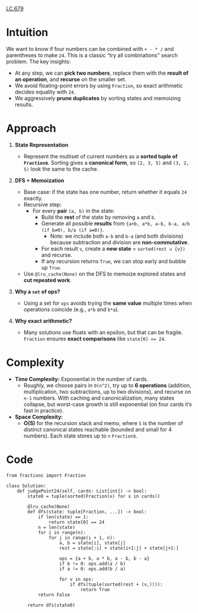 [LC.679](https://leetcode.com/problems/24-game/description/)

# Intuition
We want to know if four numbers can be combined with `+ - * /` and parentheses to make `24`. This is a classic “try all combinations” search problem. The key insights:
- At any step, we can **pick two numbers**, replace them with the **result of an operation**, and **recurse** on the smaller set.
- We avoid floating-point errors by using `Fraction`, so exact arithmetic decides equality with `24`.
- We aggressively **prune duplicates** by sorting states and memoizing results.

# Approach
1. **State Representation**
   - Represent the multiset of current numbers as a **sorted tuple of `Fraction`s**. Sorting gives a **canonical form**, so `(2, 3, 5)` and `(3, 2, 5)` look the same to the cache.

2. **DFS + Memoization**
   - Base case: if the state has one number, return whether it equals `24` exactly.
   - Recursive step:
     - For every **pair** `(a, b)` in the state:
       - Build the **rest** of the state by removing `a` and `b`.
       - Generate all possible **results** from `{a+b, a*b, a-b, b-a, a/b (if b≠0), b/a (if a≠0)}`.
         - Note: we include both `a-b` and `b-a` (and both divisions) because subtraction and division are **non-commutative**.
       - For each result `v`, create a **new state** = `sorted(rest ∪ {v})` and recurse.
       - If any recursion returns `True`, we can stop early and bubble up `True`.
   - Use `@lru_cache(None)` on the DFS to memoize explored states and **cut repeated work**.

3. **Why a `set` of ops?**
   - Using a set for `ops` avoids trying the **same value** multiple times when operations coincide (e.g., `a*b` and `b*a`).

4. **Why exact arithmetic?**
   - Many solutions use floats with an epsilon, but that can be fragile. `Fraction` ensures **exact comparisons** like `state[0] == 24`.

# Complexity
- **Time Complexity:** Exponential in the number of cards.
  - Roughly, we choose pairs in `O(n^2)`, try up to **6 operations** (addition, multiplication, two subtractions, up to two divisions), and recurse on `n-1` numbers. With caching and canonicalization, many states collapse, but worst-case growth is still exponential (on four cards it’s fast in practice).
- **Space Complexity:** 
  - **O(S)** for the recursion stack and memo, where `S` is the number of distinct canonical states reachable (bounded and small for 4 numbers). Each state stores up to `n` `Fraction`s.


# Code
```python3 []
from fractions import Fraction

class Solution:
    def judgePoint24(self, cards: List[int]) -> bool:
        state0 = tuple(sorted(Fraction(x) for x in cards))

        @lru_cache(None)
        def dfs(state: tuple[Fraction, ...]) -> bool:
            if len(state) == 1:
                return state[0] == 24
            n = len(state)
            for i in range(n):
                for j in range(i + 1, n):
                    a, b = state[i], state[j]
                    rest = state[:i] + state[i+1:j] + state[j+1:]

                    ops = {a + b, a * b, a - b, b - a}
                    if b != 0: ops.add(a / b)
                    if a != 0: ops.add(b / a)

                    for v in ops:
                        if dfs(tuple(sorted(rest + (v,)))):
                            return True
            return False

        return dfs(state0)
```
